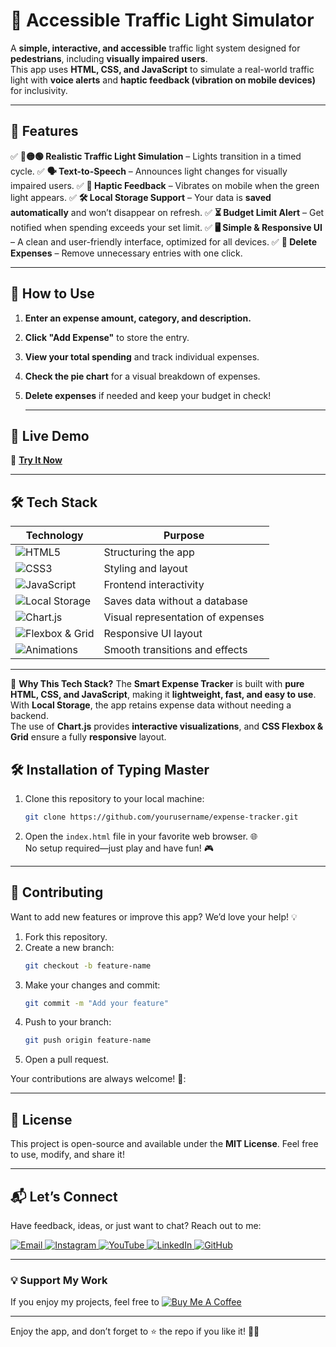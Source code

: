 # 🚦 Accessible Traffic Light Simulator 

A **simple, interactive, and accessible** traffic light system designed for **pedestrians**, including **visually impaired users**.  
This app uses **HTML, CSS, and JavaScript** to simulate a real-world traffic light with **voice alerts** and **haptic feedback (vibration on mobile devices)** for inclusivity. 

---

## 🌟 Features  
✅ **🔴🟡🟢 Realistic Traffic Light Simulation** – Lights transition in a timed cycle.
✅ **🗣️ Text-to-Speech** – Announces light changes for visually impaired users. 
✅ **📳 Haptic Feedback** – Vibrates on mobile when the green light appears.
✅ **🛠 Local Storage Support** – Your data is **saved automatically** and won’t disappear on refresh. 
✅ **⏳ Budget Limit Alert** – Get notified when spending exceeds your set limit.
✅ **🖥️ Simple & Responsive UI** – A clean and user-friendly interface, optimized for all devices. 
✅ **🔁 Delete Expenses** – Remove unnecessary entries with one click.  

---

## 🚀 How to Use 
1. **Enter an expense amount, category, and description.**
2. **Click "Add Expense"** to store the entry.  
3. **View your total spending** and track individual expenses.
4.  **Check the pie chart** for a visual breakdown of expenses.
5. **Delete expenses** if needed and keep your budget in check!

   ---
## 📜 Live Demo
🔗 **[Try It Now](https://your-github-username.github.io/expense-tracker/)**  

---

## 🛠 Tech Stack  
| Technology | Purpose |
|------------|---------|
| ![HTML5](https://img.shields.io/badge/HTML5-E34F26?style=for-the-badge&logo=html5&logoColor=white) | Structuring the app |
| ![CSS3](https://img.shields.io/badge/CSS3-1572B6?style=for-the-badge&logo=css3&logoColor=white) | Styling and layout |
| ![JavaScript](https://img.shields.io/badge/JavaScript-F7DF1E?style=for-the-badge&logo=javascript&logoColor=black) | Frontend interactivity |
| ![Local Storage](https://img.shields.io/badge/LocalStorage-FFA500?style=for-the-badge&logo=database&logoColor=white) | Saves data without a database |
| ![Chart.js](https://img.shields.io/badge/Chart.js-FF6384?style=for-the-badge&logo=chartdotjs&logoColor=white) | Visual representation of expenses |
| ![Flexbox & Grid](https://img.shields.io/badge/Flexbox%20&%20Grid-008080?style=for-the-badge) | Responsive UI layout |
| ![Animations](https://img.shields.io/badge/Animations-9400D3?style=for-the-badge) | Smooth transitions and effects |

---
🚀 **Why This Tech Stack?** 
The **Smart Expense Tracker** is built with **pure HTML, CSS, and JavaScript**, making it **lightweight, fast, and easy to use**.  
With **Local Storage**, the app retains expense data without needing a backend.  
The use of **Chart.js** provides **interactive visualizations**, and **CSS Flexbox & Grid** ensure a fully **responsive** layout.  

## 🛠️ Installation  of Typing Master

1. Clone this repository to your local machine:  
   ```bash  
   git clone https://github.com/yourusername/expense-tracker.git  
   ```  

2. Open the `index.html` file in your favorite web browser. 🌐  
   No setup required—just play and have fun! 🎮  

---

## 🤝 Contributing  

Want to add new features or improve this app? We’d love your help! 💡  
1. Fork this repository.  
2. Create a new branch:  
   ```bash  
   git checkout -b feature-name  
   ```  
3. Make your changes and commit:  
   ```bash  
   git commit -m "Add your feature"  
   ```  
4. Push to your branch:  
   ```bash  
   git push origin feature-name  
   ```  
5. Open a pull request.  

Your contributions are always welcome! 🌟:


---

## 📜 License  

This project is open-source and available under the **MIT License**. Feel free to use, modify, and share it!  

---

## 📬 Let’s Connect  

Have feedback, ideas, or just want to chat? Reach out to me:  
<div>
  <a href="mailto:onlykelvin06@gmail.com">
    <img src="https://img.shields.io/badge/Email-4285F4?style=for-the-badge&logo=gmail&logoColor=white" alt="Email" />
  </a>
  <a href="https://www.instagram.com/_.yo.kelvin/">
    <img src="https://img.shields.io/badge/Instagram-E4405F?style=for-the-badge&logo=instagram&logoColor=white" alt="Instagram" />
  </a>
  <a href="https://www.youtube.com/@TechTutor_Tv?sub_confirmation=1">
    <img src="https://img.shields.io/badge/YouTube-FF0000?style=for-the-badge&logo=youtube&logoColor=white" alt="YouTube" />
  </a>
  <a href = "https://www.linkedin.com/in/kelvin-agyare-yeboah-6728a7301?utm_source=share&utm_campaign=share_via&utm_content=profile&utm_medium=android_app">
    <img src="https://img.shields.io/badge/LinkedIn-0077B5?style=for-the-badge&logo=linkedin&logoColor=white" alt="LinkedIn" />
  </a>
  <a href="https://github.com/KelvCodes">
    <img src="https://img.shields.io/badge/GitHub-181717?style=for-the-badge&logo=github&logoColor=white" alt="GitHub" />
  </a>
</div>     
 
---
### 💡 Support My Work  
If you enjoy my projects, feel free to [![Buy Me A Coffee](https://img.shields.io/badge/Buy%20Me%20A%20Coffee-%F0%9F%8C%8D-yellow?style=for-the-badge&logo=buy-me-a-coffee&logoColor=black)](https://www.buymeacoffee.com/kelvcodes) 

---
Enjoy the app, and don’t forget to ⭐ the repo if you like it! 🥳✨  

